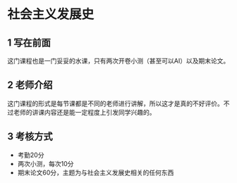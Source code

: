 # 社会主义发展史
## 1 写在前面
这门课程也是一门妥妥的水课，只有两次开卷小测（甚至可以AI）以及期末论文。
## 2 老师介绍
这门课程的形式是每节课都是不同的老师进行讲解，所以这才是真的不好评价。不过老师的讲课内容还是能一定程度上引发同学兴趣的。
## 3 考核方式
- 考勤20分
- 两次小测，每次10分
- 期末论文60分，主题为与社会主义发展史相关的任何东西